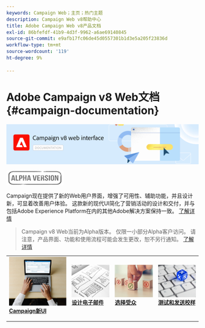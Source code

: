 ```yaml
---
keywords: Campaign Web；主页；热门主题
description: Campaign Web v8帮助中心
title: Adobe Campaign Web v8产品文档
exl-id: 86bfefdf-41b9-4d3f-9962-a6ae69140845
source-git-commit: e9afb17fc06de45d0557301b1d3e5a205f23836d
workflow-type: tm+mt
source-wordcount: '119'
ht-degree: 9%

---
```


# Adobe Campaign v8 Web文档 {#campaign-documentation}

![](assets/do-not-localize/banner-documentationv8.png)

![](assets/do-not-localize/badge.png)


Campaign现在提供了新的Web用户界面，增强了可用性、辅助功能，并且设计新，可显着改善用户体验。 这款新的现代UI简化了营销活动的设计和交付，并与包括Adobe Experience Platform在内的其他Adobe解决方案保持一致。 [了解详情](get-started/get-started.md)

>Campaign v8 Web当前为Alpha版本。 仅限一小部分Alpha客户访问。 请注意，产品界面、功能和使用流程可能会发生更改，恕不另行通知。 [了解详情](rn/release-notes.md)


<table style="table-layout:fixed"><tr style="border: 0;">
<td>
<a href="get-started/user-interface.md">
<img alt="新UI" src="assets/do-not-localize/email-create.jpeg">
</a>
<div><a href="get-started/user-interface.md"><strong>Campaign新UI</strong>
</div>
<p>
</td>
<td>
<a href="content/create-email-content.md">
<img alt="不频繁" src="assets/do-not-localize/email-design.jpg">
</a>
<div>
<a href="content/create-email-content.md"><strong>设计电子邮件</strong></a>
</div>
<p></td>
<td>
<a href="audience/about-audiences.md">
<img alt="受众" src="assets/do-not-localize/email-opt-out.jpg">
</a>
<div>
<a href="audience/about-audiences.md"><strong>选择受众</strong></a>
</div>
<p>
</td>
<td>
<a href="preview-test/proofs.md">
<img alt="验证" src="assets/do-not-localize/email-config.jpg">
</a>
<div>
<a href="preview-test/proofs.md"><strong>测试和发送校样</strong></a>
</div>
<p>
</td>
</tr></table>
